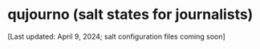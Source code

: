 qujourno (salt states for journalists)
=========================

[Last updated: April 9, 2024; salt configuration files coming soon]
